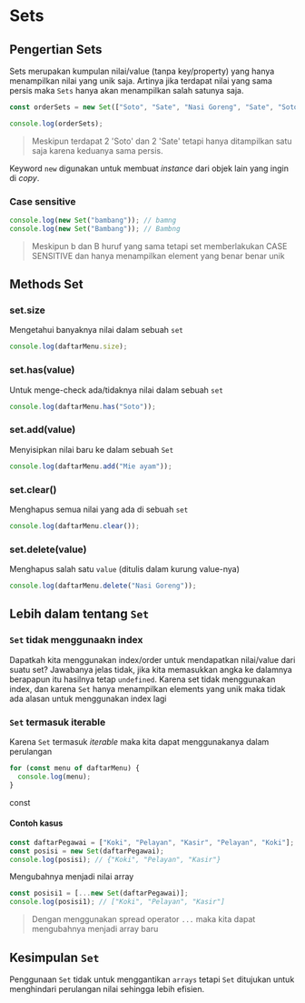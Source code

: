 # Sets

## Pengertian Sets

Sets merupakan kumpulan nilai/value (tanpa key/property) yang hanya menampilkan nilai yang unik saja. Artinya jika terdapat nilai yang sama persis maka `Sets` hanya akan menampilkan salah satunya saja.

```javascript
const orderSets = new Set(["Soto", "Sate", "Nasi Goreng", "Sate", "Soto"]);

console.log(orderSets);
```

> Meskipun terdapat 2 'Soto' dan 2 'Sate' tetapi hanya ditampilkan satu saja karena keduanya sama persis.

Keyword `new` digunakan untuk membuat _instance_ dari objek lain yang ingin di _copy_.

### Case sensitive

```javascript
console.log(new Set("bambang")); // bamng
console.log(new Set("Bambang")); // Bambng
```

> Meskipun b dan B huruf yang sama tetapi set memberlakukan CASE SENSITIVE dan hanya menampilkan element yang benar benar unik

## Methods Set

### set.size

Mengetahui banyaknya nilai dalam sebuah `set`

```javascript
console.log(daftarMenu.size);
```

### set.has(value)

Untuk menge-check ada/tidaknya nilai dalam sebuah `set`

```javascript
console.log(daftarMenu.has("Soto"));
```

### set.add(value)

Menyisipkan nilai baru ke dalam sebuah `Set`

```javascript
console.log(daftarMenu.add("Mie ayam"));
```

### set.clear()

Menghapus semua nilai yang ada di sebuah `set`

```javascript
console.log(daftarMenu.clear());
```

### set.delete(value)

Menghapus salah satu `value` (ditulis dalam kurung value-nya)

```javascript
console.log(daftarMenu.delete("Nasi Goreng"));
```

## Lebih dalam tentang `Set`

### `Set` tidak menggunaakn index

Dapatkah kita menggunakan index/order untuk mendapatkan nilai/value dari suatu set? Jawabanya jelas tidak, jika kita memasukkan angka ke dalamnya berapapun itu hasilnya tetap `undefined`. Karena set tidak menggunakan index, dan karena `Set` hanya menampilkan elements yang unik maka tidak ada alasan untuk menggunakan index lagi

### `Set` termasuk iterable

Karena `Set` termasuk _iterable_ maka kita dapat menggunakanya dalam perulangan

```javascript
for (const menu of daftarMenu) {
  console.log(menu);
}
```

const

#### Contoh kasus

```javascript
const daftarPegawai = ["Koki", "Pelayan", "Kasir", "Pelayan", "Koki"];
const posisi = new Set(daftarPegawai);
console.log(posisi); // {"Koki", "Pelayan", "Kasir"}
```

Mengubahnya menjadi nilai array

```javascript
const posisi1 = [...new Set(daftarPegawai)];
console.log(posisi1); // ["Koki", "Pelayan", "Kasir"]
```

> Dengan menggunakan spread operator `...` maka kita dapat mengubahnya menjadi array baru

## Kesimpulan `Set`

Penggunaan `Set` tidak untuk menggantikan `arrays` tetapi `Set` ditujukan untuk menghindari perulangan nilai sehingga lebih efisien.
